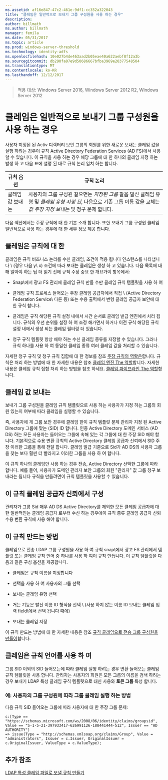 ```yaml
---
ms.assetid: af16e847-47c2-461e-9df1-cc352a322043
title: "클레임은 일반적으로 보내기 그룹 구성원을 사용 하는 경우"
description: 
author: billmath
ms.author: billmath
manager: femila
ms.date: 05/31/2017
ms.topic: article
ms.prod: windows-server-threshold
ms.technology: identity-adfs
ms.openlocfilehash: 10e027b4de463aad2b05eae40a622aebf8f12a3b
ms.sourcegitcommit: db290fa07e9d50686667bfba3969e20377548504
ms.translationtype: MT
ms.contentlocale: ko-KR
ms.lasthandoff: 12/12/2017
---
```

>적용 대상: Windows Server 2016, Windows Server 2012 R2, Windows Server 2012

# <a name="when-to-use-a-send-group-membership-as-a-claim-rule"></a>클레임은 일반적으로 보내기 그룹 구성원을 사용 하는 경우
사용자 지정된 된 Activ 디렉터리 보안 그룹의 회원를 위한 새로운 보내는 클레임 값을 실행 하려는 경우이 규칙 Active Directory Federation Services \(AD FS\)에서 사용할 수 있습니다. 이 규칙을 사용 하는 경우 해당 그룹에 대 한 하나의 클레임 지정 하는 발생 하 고 다음 표에 설명 된 대로 규칙 논리 일치 하는 합니다.  
  
|규칙 옵션|규칙 논리|  
|---------------|--------------|  
|클레임 값 보내는|사용자의 그룹 구성원 같으면는 *지정된 그룹* 같음 발신 클레임 유형 및 *클레임 유형 지정 된*, 다음으로 기존 그룹 이름 값을 교체는 *값 주장 지정 보내는* 및 청구 문제 합니다.|  
  
다음 섹션에서는 주장 규칙에 대 한 기본 소개 합니다. 또한 보내기 그룹 구성원 클레임 일반적으로 사용 하는 경우에 대 한 세부 정보 제공 합니다.  
  
## <a name="about-claim-rules"></a>클레임은 규칙에 대 한  
클레임은 규칙 비즈니스 논리를 수신 클레임, 조건이 적용 됩니다 인스턴스를 나타냅니다 \ (경우 다음 y\ x) 조건에 따라 보내는 클레임은 생성 하 고 있습니다. 다음 목록에 대해 알아야 하는 팁 더 읽기 전에 규칙 주장 중요 한 개요가이 항목에서:  
  
-   Snap\에서 광고 FS 관리에 클레임 규칙 만들 수만 클레임 규칙 템플릿을 사용 하 여  
  
-   클레임 규칙 프로세스 들어오는 주장 클레임 공급자에서 직접 \ (Active Directory Federation Service\ 다른 등) 또는 수용 출력에서 변형 클레임 공급자 보안에 대 한 규칙 합니다.  
  
-   클레임은 규칙 해당된 규칙 설정 내에서 시간 순서로 클레임 발급 엔진에서 처리 됩니다. 규칙의 우선 순위를 설정 하 여 조정 해가면서 하거나 이전 규칙 해당된 규칙 설정 내에서 생성 되는 클레임 필터링 더 있습니다.  
  
-   청구 규칙 템플릿 항상 해야 하는 수신 클레임 종류를 지정할 수 있습니다. 그러나 규칙 하나를 사용 하 여 동일한 클레임 종류 여러 클레임 값을 처리할 수 있습니다.  
  
자세한 청구 규칙 및 청구 규칙 집합에 대 한 정보를 참조 [주장 규칙의 역할은](The-Role-of-Claim-Rules.md)합니다. 규칙은 처리 하는 방법에 대 한 자세한 내용은 참조 [클레임 엔진 The 역할](The-Role-of-the-Claims-Engine.md)합니다. 자세한 내용은 클레임 규칙 집합 처리 하는 방법을 참조 하세요. [클레임 파이프라인 The 역할](The-Role-of-the-Claims-Pipeline.md)합니다.  
  
## <a name="outgoing-claim-value"></a>클레임 값 보내는  
보내기 그룹 구성원을 클레임 규칙 템플릿으로 사용 하는 사용자가 지정 하는 그룹의 회원 있는지 여부에 따라 클레임을 실행할 수 있습니다.  
  
즉, 사용자에 게 그룹 보안 경우에 클레임 한이 규칙 템플릿 문제 관리자 지정 된 Active Directory 그룹에 맞는 \(SID\) ID 합니다. 인증 Active Directory 도메인 서비스 \(AD DS\) 하는 모든 사용자는 들어오는 그룹에 속해 있는 각 그룹에 대 한 주장 SID 해야 합니다. 기본적으로 수용 변환 규칙의 Active Directory 클레임 공급자 신뢰에서 SID 주장 이러한 그룹을 통해 전달 합니다. 클레임 발급 기준으로 Sid가 AD DS의 사용자 그룹을 찾는 보다 훨씬 더 빨라지고 이러한 그룹을 사용 하 여 합니다.  
  
이 규칙 하나의 클레임만 사용 하는 경우 전송, Active Directory 선택한 그룹에 따라 합니다. 예를 들어, 사용자가 도메인 관리자 보안 그룹의 회원 "관리자" 값 그룹 청구 보내라는 됩니다 규칙을 만들려면이 규칙 템플릿을 사용할 수 있습니다.  
  
## <a name="configuring-this-rule-on-a-claims-provider-trust"></a>이 규칙 클레임 공급자 신뢰에서 구성  
관리자가 그룹 Sid 매우 AD DS Active Directory를 제외한 모든 클레임 공급자에 대 한 일반적인는 클레임 공급자 로부터 수신 하는 경우에이 규칙 종류 클레임 공급자 신뢰 수용 변환 규칙에 사용 해야 합니다.  
  
## <a name="how-to-create-this-rule"></a>이 규칙 만드는 방법  
클레임으로 전송 LDAP 그룹 구성원을 사용 하 여 규칙 snap\에서 광고 FS 관리에서 템플릿 또는 클레임 규칙 언어 중 하나를 사용 하 여이 규칙 만듭니다. 이 규칙 템플릿을 다음과 같은 구성 옵션을 제공합니다.  
  
-   클레임은 규칙 이름을 지정합니다  
  
-   선택을 사용 하 여 사용자의 그룹 선택  
  
-   보내는 클레임 유형 선택  
  
-   거는 기능은 발신 이름 ID 형식을 선택 \ (사용 하지 않는 이름 ID 보내는 클레임 입력 field\에서 선택 됩니다 때에)  
  
-   보내는 클레임 지정  
  
이 규칙 만드는 방법에 대 한 자세한 내용은 참조 [규칙 클레임으로 전송 그룹 구성원을 만들어](https://technet.microsoft.com/en-us/library/ee913569.aspx)합니다.  
  
## <a name="using-the-claim-rule-language"></a>클레임은 규칙 언어를 사용 하 여  
그룹 SID 이외의 SID 들어오는에 따라 클레임 실행 하려는 경우 변환 들어오는 클레임 규칙 템플릿을 사용 합니다. 관리자는 사용자의 회원은 모든 그룹의 이름을 검색 하려는 경우 보내기 LDAP 특성 클레임 규칙 템플릿으로 대신 사용와 **토큰 그룹** 특성 합니다.  
  
### <a name="example-how-to-issue-group-claims-based-on-the-users-group-membership"></a>예: 사용자의 그룹 구성원에 따라 그룹 클레임 실행 하는 방법  
다음 규칙 SID 들어오는 그룹에 따라 사용자에 대 한 주장 그룹 문제:  
  
```  
c:[Type == "https://schemas.microsoft.com/ws/2008/06/identity/claims/groupsid", Value == "S-1-5-21-397933417-626991126-188441444-512", Issuer == "AD AUTHORITY"]  
=> issue(Type = "http://schemas.xmlsoap.org/claims/Group", Value = "administrators", Issuer = c.Issuer, OriginalIssuer = c.OriginalIssuer, ValueType = c.ValueType);  
```  
  
## <a name="additional-references"></a>추가 참조  
[LDAP 특성 클레임 파일로 보낼 규칙 만들기](https://technet.microsoft.com/library/dd807115.aspx)  
  

